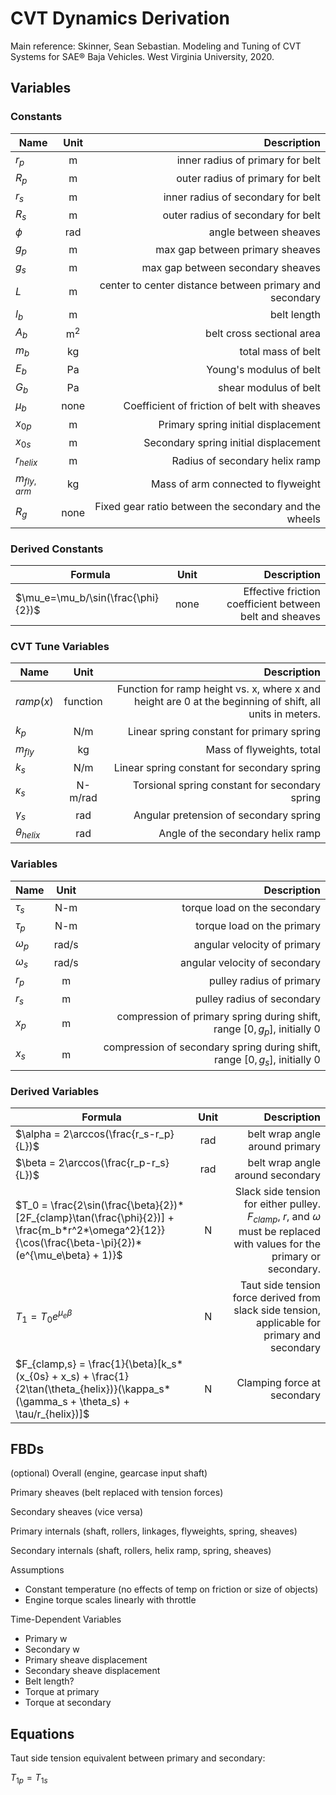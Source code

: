 # CVT Dynamics Derivation

Main reference: Skinner, Sean Sebastian. Modeling and Tuning of CVT Systems for SAE® Baja Vehicles. West Virginia University, 2020.

## Variables

### Constants
Name|Unit|Description
---|:---:|---:
$r_p$     | m    | inner radius of primary for belt
$R_p$     | m    | outer radius of primary for belt
$r_s$     | m    | inner radius of secondary for belt
$R_s$     | m    | outer radius of secondary for belt
$\phi$    | rad  | angle between sheaves
$g_p$     | m    | max gap between primary sheaves
$g_s$     | m    | max gap between secondary sheaves
$L$       | m    | center to center distance between primary and secondary
$l_b$     | m    | belt length
$A_b$     | m<sup>2</sup> | belt cross sectional area
$m_b$     | kg   | total mass of belt
$E_b$     | Pa   | Young's modulus of belt
$G_b$     | Pa   | shear modulus of belt
$\mu_b$   | none | Coefficient of friction of belt with sheaves
$x_{0p}$ | m    | Primary spring initial displacement
$x_{0s}$ | m    | Secondary spring initial displacement
$r_{helix}$ | m  | Radius of secondary helix ramp
$m_{fly,arm}$ | kg | Mass of arm connected to flyweight
$R_g$     | none | Fixed gear ratio between the secondary and the wheels

### Derived Constants
Formula|Unit|Description
---|:---:|---:
$\mu_e=\mu_b/\sin(\frac{\phi}{2})$ | none | Effective friction coefficient between belt and sheaves


### CVT Tune Variables
Name|Unit|Description
---|:---:|---:
$ramp(x)$ | function | Function for ramp height vs. x, where x and height are 0 at the beginning of shift, all units in meters.
$k_p$     | N/m  | Linear spring constant for primary spring
$m_{fly}$ | kg   | Mass of flyweights, total
$k_s$     | N/m  | Linear spring constant for secondary spring
$\kappa_s$  | N-m/rad | Torsional spring constant for secondary spring
$\gamma_s$ | rad  | Angular pretension of secondary spring
$\theta_{helix}$ | rad | Angle of the secondary helix ramp

### Variables
Name|Unit|Description
---|:---:|---:
$\tau_s$ | N-m | torque load on the secondary
$\tau_p$ | N-m | torque load on the primary
$\omega_p$ | rad/s | angular velocity of primary
$\omega_s$ | rad/s | angular velocity of secondary
$r_p$ | m | pulley radius of primary
$r_s$ | m | pulley radius of secondary
$x_p$ | m | compression of primary spring during shift, range $[0,g_p]$, initially 0
$x_s$ | m | compression of secondary spring during shift, range $[0,g_s]$, initially 0


### Derived Variables
Formula|Unit|Description
---|:---:|---:
$\alpha = 2\arccos(\frac{r_s-r_p}{L})$ | rad | belt wrap angle around primary
$\beta = 2\arccos(\frac{r_p-r_s}{L})$  | rad | belt wrap angle around secondary
$T_0 = \frac{2\sin(\frac{\beta}{2})*[2F_{clamp}\tan(\frac{\phi}{2})] + \frac{m_b*r^2*\omega^2}{12}}{\cos(\frac{\beta-\pi}{2})*(e^{\mu_e\beta} + 1)}$ | N | Slack side tension for either pulley. $F_{clamp}$, $r$, and $\omega$ must be replaced with values for the primary or secondary.
$T_1 = T_0 e^{\mu_e\beta}$ | N | Taut side tension force derived from slack side tension, applicable for primary and secondary
$F_{clamp,s} = \frac{1}{\beta}[k_s*(x_{0s} + x_s) + \frac{1}{2\tan(\theta_{helix})}(\kappa_s*(\gamma_s + \theta_s) + \tau/r_{helix})]$ | N | Clamping force at secondary

## FBDs
(optional) Overall (engine, gearcase input shaft)

Primary sheaves (belt replaced with tension forces)

Secondary sheaves (vice versa)

Primary internals (shaft, rollers, linkages, flyweights, spring, sheaves)

Secondary internals (shaft, rollers, helix ramp, spring, sheaves)


Assumptions
- Constant temperature (no effects of temp on friction or size of objects)
- Engine torque scales linearly with throttle

Time-Dependent Variables
- Primary w
- Secondary w
- Primary sheave displacement
- Secondary sheave displacement
- Belt length?
- Torque at primary
- Torque at secondary

## Equations

Taut side tension equivalent between primary and secondary:

$T_{1p} = T_{1s}$



